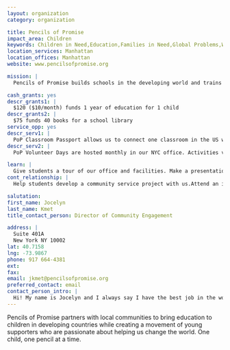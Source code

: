 ```yaml
---
layout: organization
category: organization

title: Pencils of Promise
impact_area: Children
keywords: Children in Need,Education,Families in Need,Global Problems,Women in Need
location_services: Manhattan
location_offices: Manhattan
website: www.pencilsofpromise.org

mission: |
  Pencils of Promise builds schools in the developing world and trains young leaders to take action at home and abroad.

cash_grants: yes
descr_grants1: |
  $120 ($10/month) funds 1 year of education for 1 child
descr_grants2: |
  $75 funds 40 books for a school library
service_opp: yes
descr_serv1: |
  PoP Classroom Passport allows us to connect one classroom in the US with one classroom in one of our schools in Laos, Nicaragua or Guatemala to participate in a cultural exchange.
descr_serv2: |
  PoP Volunteer Days are hosted monthly in our NYC office. Activities vary from writing thank you letters to our donors, to taking groups of volunteers to support other non-profits that serve the NYC population (ie. Room to Grow)

learn: |
  Give students a tour of our office and facilities. Make a presentation about our organization. Speak over the phone about our work
cont_relationship: |
  Help students develop a community service project with us.Attend an in-school Check Award Assembly if we receive a grant.Help students tell local newspapers and media about their grant and/or project with us.Educate the school by leading a workshop

salutation: 
first_name: Jocelyn
last_name: Kmet
title_contact_person: Director of Community Engagement

address: |
  Suite 401A  
  New York NY 10002
lat: 40.7158
lng: -73.9867
phone: 917 664-4381
ext: 
fax: 
email: jkmet@pencilsofpromise.org
preferred_contact: email
contact_person_intro: |
  Hi! My name is Jocelyn and I always say I have the best job in the world as Director of Community Engagement for PoP. This is because I get to work with lots of passionate young students who want to help us bring education to children all over the world. I really hope I get to work with you very soon!
---
```

Pencils of Promise partners with local communities to bring education to children in developing countries while creating a movement of young supporters who are passionate about helping us change the world. One child, one pencil at a time.